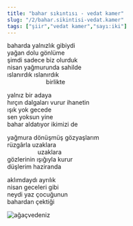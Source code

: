 ```yaml
---
title: "bahar sıkıntısı - vedat kamer"
slug: "/2/bahar.sikintisi-vedat.kamer"
tags: ["şiir","vedat kamer","sayı:iki"]
---
```


baharda yalnızlık gibiydi  
yağan dolu gönlüme  
şimdi sadece biz olurduk  
nisan yağmurunda sahilde  
ıslanırdık ıslanırdık  
                       birlikte

yalnız bir adaya  
hırçın dalgaları vurur ihanetin  
ışık yok gecede  
sen yoksun yine  
bahar aldatıyor ikimizi de

yağmura dönüşmüş gözyaşlarım  
rüzgârla uzaklara  
                  uzaklara  
gözlerinin ışığıyla kurur  
düşlerim haziranda

aklımdaydı ayrılık  
nisan geceleri gibi  
neydi yaz çocuğunun  
bahardan çektiği

![ağaçvedeniz](/img/ky02_32b_zaferyalcinpinar.jpg)
